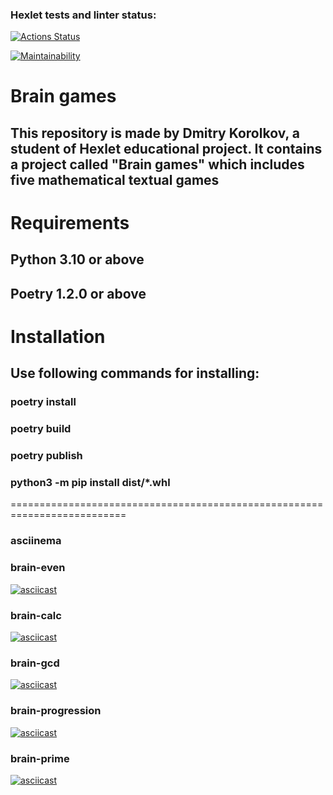 ### Hexlet tests and linter status:
[![Actions Status](https://github.com/SlashDimka/python-project-49/workflows/hexlet-check/badge.svg)](https://github.com/SlashDimka/python-project-49/actions)

[![Maintainability](https://api.codeclimate.com/v1/badges/9bb653b237c0ff8725e8/maintainability)](https://codeclimate.com/github/SlashDimka/python-project-49/maintainability)

# Brain games
## This repository is made by Dmitry Korolkov, a student of Hexlet educational project. It contains a project called "Brain games" which includes five mathematical textual games 

# Requirements
## Python 3.10 or above
## Poetry 1.2.0 or above
# Installation
## Use following commands for installing:

### poetry install
### poetry build
### poetry publish
### python3 -m pip install dist/*.whl
==========================================================================
### asciinema
### brain-even
[![asciicast](https://asciinema.org/a/ZYNTd037lV6sewj101KTyHM0U.svg)](https://asciinema.org/a/ZYNTd037lV6sewj101KTyHM0U)
### brain-calc
[![asciicast](https://asciinema.org/a/tsk4XhVeyMBhbxps8cOvkPVOb.svg)](https://asciinema.org/a/tsk4XhVeyMBhbxps8cOvkPVOb)
### brain-gcd
[![asciicast](https://asciinema.org/a/UsJSeSEksf8IDk0Jq5ylwZMV9.svg)](https://asciinema.org/a/UsJSeSEksf8IDk0Jq5ylwZMV9)
### brain-progression
[![asciicast](https://asciinema.org/a/gd7OzDzDFlSD4BRxvSUIjqOVa.svg)](https://asciinema.org/a/gd7OzDzDFlSD4BRxvSUIjqOVa)
### brain-prime
[![asciicast](https://asciinema.org/a/TGKSVrI6oyKogJ7m9XIlExiLd.svg)](https://asciinema.org/a/TGKSVrI6oyKogJ7m9XIlExiLd)

